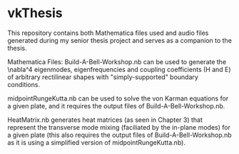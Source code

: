 # vkThesis
This repository contains both Mathematica files used and audio files generated during my senior thesis project and serves as a companion to the thesis. 

Mathematica Files: 
Build-A-Bell-Workshop.nb can be used to generate the \nabla^4 eigenmodes, eigenfrequencies and coupling coefficients (H and E) of arbitrary rectilinear shapes with "simply-supported" boundary conditions. 

midpointRungeKutta.nb can be used to solve the von Karman equations for a given plate, and it requires the output files of Build-A-Bell-Workshop.nb. 

HeatMatrix.nb generates heat matrices (as seen in Chapter 3) that represent the transverse mode mixing (faciliated by the in-plane modes) for a given plate (this also requires the output files of Build-A-Bell-Workshop.nb as it is using a simplified version of midpointRungeKutta.nb). 
